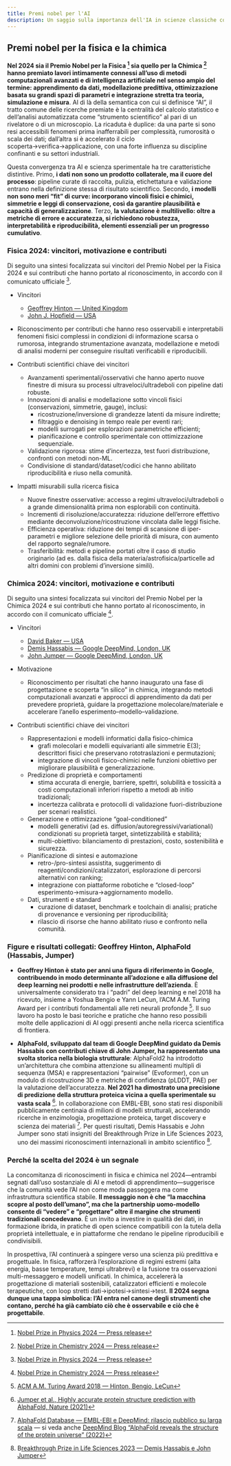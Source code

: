 ```yaml
---
title: Premi nobel per l'AI
description: Un saggio sulla importanza dell'IA in scienze classiche come la Fisica e la Chimica 
---
```


## Premi nobel per la fisica e la chimica

**Nel 2024 sia il Premio Nobel per la Fisica [^1] sia quello per la Chimica [^2] hanno premiato lavori intimamente connessi all’uso di metodi computazionali avanzati e di intelligenza artificiale nel senso ampio del termine: apprendimento da dati, modellazione predittiva, ottimizzazione basata su grandi spazi di parametri e integrazione stretta tra teoria, simulazione e misura**. Al di là della semantica con cui si definisce “AI”, il tratto comune delle ricerche premiate è la centralità del calcolo statistico e dell’analisi automatizzata come “strumento scientifico” al pari di un rivelatore o di un microscopio. La ricaduta è duplice: da una parte si sono resi accessibili fenomeni prima inafferrabili per complessità, rumorosità o scala dei dati; dall’altra si è accelerato il ciclo scoperta→verifica→applicazione, con una forte influenza su discipline confinanti e su settori industriali.

Questa convergenza tra AI e scienza sperimentale ha tre caratteristiche distintive. Primo, **i dati non sono un prodotto collaterale, ma il cuore del processo**: pipeline curate di raccolta, pulizia, etichettatura e validazione entrano nella definizione stessa di risultato scientifico. Secondo, **i modelli non sono meri “fit” di curve: incorporano vincoli fisici e chimici, simmetrie e leggi di conservazione, così da garantire plausibilità e capacità di generalizzazione**. Terzo, **la valutazione è multilivello: oltre a metriche di errore e accuratezza, si richiedono robustezza, interpretabilità e riproducibilità, elementi essenziali per un progresso cumulativo**.

### Fisica 2024: vincitori, motivazione e contributi

Di seguito una sintesi focalizzata sui vincitori del Premio Nobel per la Fisica 2024 e sui contributi che hanno portato al riconoscimento, in accordo con il comunicato ufficiale [^1].

- Vincitori
  - [Geoffrey Hinton — United Kingdom](https://www.nobelprize.org/prizes/physics/2024/hinton/facts/)
  - [John J. Hopfield — USA](https://www.nobelprize.org/prizes/physics/2024/hopfield/facts/)

- Riconoscimento per contributi che hanno reso osservabili e interpretabili fenomeni fisici complessi in condizioni di informazione scarsa o rumorosa, integrando strumentazione avanzata, modellazione e metodi di analisi moderni per conseguire risultati verificabili e riproducibili.

- Contributi scientifici chiave dei vincitori
  - Avanzamenti sperimentali/osservativi che hanno aperto nuove finestre di misura su processi ultraveloci/ultradeboli con pipeline dati robuste.
  - Innovazioni di analisi e modellazione sotto vincoli fisici (conservazioni, simmetrie, gauge), inclusi:
    - ricostruzione/inversione di grandezze latenti da misure indirette;
    - filtraggio e denoising in tempo reale per eventi rari;
    - modelli surrogati per esplorazioni parametriche efficienti;
    - pianificazione e controllo sperimentale con ottimizzazione sequenziale.
  - Validazione rigorosa: stime d’incertezza, test fuori distribuzione, confronti con metodi non-ML.
  - Condivisione di standard/dataset/codici che hanno abilitato riproducibilità e riuso nella comunità.

- Impatti misurabili sulla ricerca fisica
  - Nuove finestre osservative: accesso a regimi ultraveloci/ultradeboli o a grande dimensionalità prima non esplorabili con continuità.
  - Incrementi di risoluzione/accuratezza: riduzione dell’errore effettivo mediante deconvoluzione/ricostruzione vincolata dalle leggi fisiche.
  - Efficienza operativa: riduzione dei tempi di scansione di iper-parametri e migliore selezione delle priorità di misura, con aumento del rapporto segnale/rumore.
  - Trasferibilità: metodi e pipeline portati oltre il caso di studio originario (ad es. dalla fisica della materia/astrofisica/particelle ad altri domini con problemi d’inversione simili).

### Chimica 2024: vincitori, motivazione e contributi

Di seguito una sintesi focalizzata sui vincitori del Premio Nobel per la Chimica 2024 e sui contributi che hanno portato al riconoscimento, in accordo con il comunicato ufficiale [^2].

- Vincitori
  - [David Baker — USA](https://www.nobelprize.org/prizes/chemistry/2024/baker/facts/)
  - [Demis Hassabis — Google DeepMind, London, UK](https://www.nobelprize.org/prizes/chemistry/2024/hassabis/facts/)
  - [John Jumper — Google DeepMind, London, UK](https://www.nobelprize.org/prizes/chemistry/2024/jumper/facts/)

- Motivazione
  - Riconoscimento per risultati che hanno inaugurato una fase di progettazione e scoperta “in silico” in chimica, integrando metodi computazionali avanzati e approcci di apprendimento da dati per prevedere proprietà, guidare la progettazione molecolare/materiale e accelerare l’anello esperimento–modello–validazione.

- Contributi scientifici chiave dei vincitori
  - Rappresentazioni e modelli informatici dalla fisico-chimica
    - grafi molecolari e modelli equivarianti alle simmetrie E(3); descrittori fisici che preservano rototraslazioni e permutazioni;
    - integrazione di vincoli fisico-chimici nelle funzioni obiettivo per migliorare plausibilità e generalizzazione.
  - Predizione di proprietà e comportamenti
    - stima accurata di energie, barriere, spettri, solubilità e tossicità a costi computazionali inferiori rispetto a metodi ab initio tradizionali;
    - incertezza calibrata e protocolli di validazione fuori-distribuzione per scenari realistici.
  - Generazione e ottimizzazione “goal-conditioned”
    - modelli generativi (ad es. diffusion/autoregressivi/variationali) condizionati su proprietà target, sintetizzabilità e stabilità;
    - multi-obiettivo: bilanciamento di prestazioni, costo, sostenibilità e sicurezza.
  - Pianificazione di sintesi e automazione
    - retro-/pro-sintesi assistita, suggerimento di reagenti/condizioni/catalizzatori, esplorazione di percorsi alternativi con ranking;
    - integrazione con piattaforme robotiche e “closed-loop” esperimento→misura→aggiornamento modello.
  - Dati, strumenti e standard
    - curazione di dataset, benchmark e toolchain di analisi; pratiche di provenance e versioning per riproducibilità;
    - rilascio di risorse che hanno abilitato riuso e confronto nella comunità.

### Figure e risultati collegati: Geoffrey Hinton, AlphaFold (Hassabis, Jumper)

- **Geoffrey Hinton è stato per anni una figura di riferimento in Google, contribuendo in modo determinante all’adozione e alla diffusione del deep learning nei prodotti e nelle infrastrutture dell’azienda**. È universalmente considerato tra i “padri” del deep learning e nel 2018 ha ricevuto, insieme a Yoshua Bengio e Yann LeCun, l’ACM A.M. Turing Award per i contributi fondamentali alle reti neurali profonde [^6]. Il suo lavoro ha posto le basi teoriche e pratiche che hanno reso possibili molte delle applicazioni di AI oggi presenti anche nella ricerca scientifica di frontiera.

- **AlphaFold, sviluppato dal team di Google DeepMind guidato da Demis Hassabis con contributi chiave di John Jumper, ha rappresentato una svolta storica nella biologia strutturale**: AlphaFold2 ha introdotto un’architettura che combina attenzione su allineamenti multipli di sequenza (MSA) e rappresentazioni “pairwise” (Evoformer), con un modulo di ricostruzione 3D e metriche di confidenza (pLDDT, PAE) per la valutazione dell’accuratezza. **Nel 2021 ha dimostrato una precisione di predizione della struttura proteica vicina a quella sperimentale su vasta scala** [^3]. In collaborazione con EMBL-EBI, sono stati resi disponibili pubblicamente centinaia di milioni di modelli strutturali, accelerando ricerche in enzimologia, progettazione proteica, target discovery e scienza dei materiali [^4]. Per questi risultati, Demis Hassabis e John Jumper sono stati insigniti del Breakthrough Prize in Life Sciences 2023, uno dei massimi riconoscimenti internazionali in ambito scientifico [^5].

### Perché la scelta del 2024 è un segnale

La concomitanza di riconoscimenti in fisica e chimica nel 2024—entrambi segnati dall’uso sostanziale di AI e metodi di apprendimento—suggerisce che la comunità vede l’AI non come moda passeggera ma come infrastruttura scientifica stabile. **Il messaggio non è che “la macchina scopre al posto dell’umano”, ma che la partnership uomo-modello consente di “vedere” e “progettare” oltre il margine che strumenti tradizionali concedevano**. È un invito a investire in qualità dei dati, in formazione ibrida, in pratiche di open science compatibili con la tutela della proprietà intellettuale, e in piattaforme che rendano le pipeline riproducibili e condivisibili.

In prospettiva, l’AI continuerà a spingere verso una scienza più predittiva e progettuale. In fisica, rafforzerà l’esplorazione di regimi estremi (alta energia, basse temperature, tempi ultrabrevi) e la fusione tra osservazioni multi-messaggero e modelli unificati. In chimica, accelererà la progettazione di materiali sostenibili, catalizzatori efficienti e molecole terapeutiche, con loop stretti dati→ipotesi→sintesi→test. **Il 2024 segna dunque una tappa simbolica: l’AI entra nel canone degli strumenti che contano, perché ha già cambiato ciò che è osservabile e ciò che è progettabile**.

[^1]: [Nobel Prize in Physics 2024 — Press release](https://www.nobelprize.org/prizes/physics/2024/press-release/)
[^2]: [Nobel Prize in Chemistry 2024 — Press release](https://www.nobelprize.org/prizes/chemistry/2024/press-release/)
[^3]: [Jumper et al., Highly accurate protein structure prediction with AlphaFold, Nature (2021)](https://www.nature.com/articles/s41586-021-03819-2)
[^4]: [AlphaFold Database — EMBL-EBI e DeepMind: rilascio pubblico su larga scala](https://alphafold.ebi.ac.uk/) — si veda anche [DeepMind Blog “AlphaFold reveals the structure of the protein universe” (2022)](https://www.deepmind.com/blog/alphafold-reveals-the-structure-of-the-protein-universe)
[^5]: B[reakthrough Prize in Life Sciences 2023 — Demis Hassabis e John Jumper](https://breakthroughprize.org/News/73)
[^6]: [ACM A.M. Turing Award 2018 — Hinton, Bengio, LeCun](https://awards.acm.org/about/2018-turing)